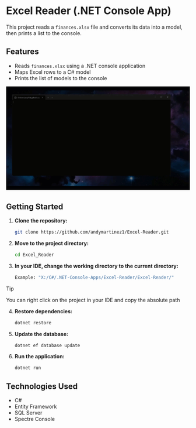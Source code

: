 # Excel Reader (.NET Console App)

This project reads a `finances.xlsx` file and converts its data into a model, then prints a list to the console.

## Features

- Reads `finances.xlsx` using a .NET console application
- Maps Excel rows to a C# model
- Prints the list of models to the console

![alt text](Excel-Reader/docs/images/UI.gif)

## Getting Started

1. **Clone the repository:**

   ```bash
   git clone https://github.com/andymartinez1/Excel-Reader.git
   ```

2. **Move to the project directory:**

   ```bash
   cd Excel_Reader
   ```

3. **In your IDE, change the working directory to the current directory:**

   ```bash
   Example: "X:/C#/.NET-Console-Apps/Excel-Reader/Excel-Reader/"
   ```

> [!TIP]
> You can right click on the project in your IDE and copy the absolute path

4. **Restore dependencies:**

   ```bash
   dotnet restore
   ```

5. **Update the database:**

   ```bash
   dotnet ef database update
   ```

6. **Run the application:**
   ```bash
   dotnet run
   ```

## Technologies Used

- C#
- Entity Framework
- SQL Server
- Spectre Console
